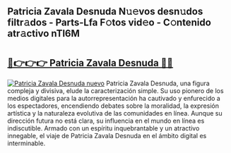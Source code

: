 ## Patricia Zavala Desnuda N𝚞𝚎vos desn𝚞dos filtr𝚊dos - Parts-Lfa F𝚘tos vid𝚎o - C𝚘ntenido atr𝚊ctivo nTl6M

# <h2><a href="http://mb3mxe.tromn.icu/?c=Patricia+Zavala+Desnuda">🔗👉👉👉 Patricia Zavala Desnuda 🔗🔗</a></h2>

[![Patricia Zavala Desnuda nuevo](https://i.imgur.com/pEAQMta.gif)](http://mb3mxe.tromn.icu/?c=Patricia+Zavala+Desnuda)
Patricia Zavala Desnuda, una figura compleja y divisiva, elude la caracterización simple. Su uso pionero de los medios digitales para la autorrepresentación ha cautivado y enfurecido a los espectadores, encendiendo debates sobre la moralidad, la expresión artística y la naturaleza evolutiva de las comunidades en línea. Aunque su dirección futura no está clara, su influencia en el mundo en línea es indiscutible. Armado con un espíritu inquebrantable y un atractivo innegable, el viaje de Patricia Zavala Desnuda en el ámbito digital es interminable.
